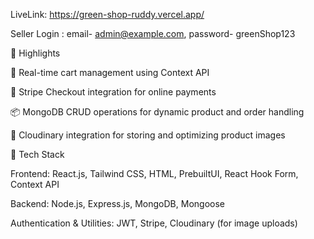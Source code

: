 LiveLink: https://green-shop-ruddy.vercel.app/

Seller Login : email- admin@example.com, password- greenShop123


📌 Highlights

🛒 Real-time cart management using Context API

🧾 Stripe Checkout integration for online payments

📦 MongoDB CRUD operations for dynamic product and order handling

📁 Cloudinary integration for storing and optimizing product images


🧰 Tech Stack

Frontend: React.js, Tailwind CSS, HTML, PrebuiltUI, React Hook Form, Context API

Backend: Node.js, Express.js, MongoDB, Mongoose

Authentication & Utilities: JWT, Stripe, Cloudinary (for image uploads)

